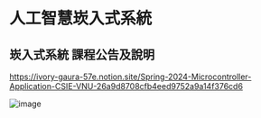 # 人工智慧崁入式系統

## 崁入式系統 課程公告及說明
https://ivory-gaura-57e.notion.site/Spring-2024-Microcontroller-Application-CSIE-VNU-26a9d8708cfb4eed9752a9a14f376cd6


![image](https://github.com/Anderon12/Frank/assets/161998976/4eebbd44-4442-4cf2-8b78-74e70ef2d684)
